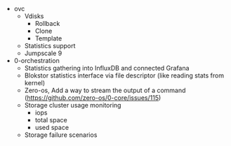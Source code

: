 - ovc
  - Vdisks
    - Rollback
    - Clone
    - Template
  - Statistics support
  - Jumpscale 9
- 0-orchestration
  - Statistics gathering into InfluxDB and connected Grafana
  - Blokstor statistics interface via file descriptor (like reading stats from kernel)
  - Zero-os, Add a way to stream the output of a command (https://github.com/zero-os/0-core/issues/115)
  - Storage cluster usage monitoring
    - iops
    - total space
    - used space
  - Storage failure scenarios
